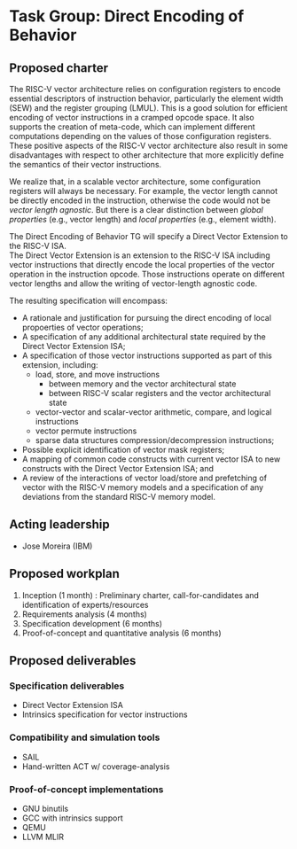 # Task Group: Direct Encoding of Behavior

## Proposed charter

The RISC-V vector architecture relies on configuration registers to encode essential descriptors of instruction behavior, particularly the element width (SEW) and the register grouping (LMUL). This is a good solution for efficient encoding of vector instructions in a cramped opcode space. It also supports the creation of meta-code, which can implement different computations depending on the values of those configuration registers. These positive aspects of the RISC-V vector architecture also result in some disadvantages with respect to other architecture that more explicitly define the semantics of their vector instructions.

We realize that, in a scalable vector architecture, some configuration registers will always be necessary.
For example, the vector length cannot be directly encoded in the instruction, otherwise the code would not be *vector length agnostic*.
But there is a clear distinction between *global properties* (e.g., vector length) and *local properties* (e.g., element width).

The Direct Encoding of Behavior TG will specify a Direct Vector Extension to the RISC-V ISA.  
The Direct Vector Extension is an extension to the RISC-V ISA including vector instructions that directly encode the local properties of the vector operation in the instruction opcode.
Those instructions operate on different vector lengths and allow the writing of vector-length agnostic code. 

The resulting specification will encompass:

- A rationale and justification for pursuing the direct encoding of local propoerties of vector operations;
- A specification of any additional architectural state required by the Direct Vector Extension ISA;
- A specification of those vector instructions supported as part of this extension, including:
	- load, store, and move instructions 
		- between memory and the vector architectural state
		- between RISC-V scalar registers and the vector architectural state
	- vector-vector and scalar-vector arithmetic, compare, and logical instructions
	- vector permute instructions
	- sparse data structures compression/decompression instructions;
- Possible explicit identification of vector mask registers;
- A mapping of common code constructs with current vector ISA to new constructs with the Direct Vector Extension ISA; and
- A review of the interactions of vector load/store and prefetching of vector with the RISC-V memory models and a specification of any deviations from the standard RISC-V memory model.

## Acting leadership

- Jose Moreira (IBM)

## Proposed workplan

1. Inception (1 month) : Preliminary charter, call-for-candidates and identification of experts/resources
1. Requirements analysis (4 months)
1. Specification development (6 months)
1. Proof-of-concept and quantitative analysis (6 months)

## Proposed deliverables

### Specification deliverables
- Direct Vector Extension ISA
- Intrinsics specification for vector instructions

### Compatibility and simulation tools
- SAIL
- Hand-written ACT w/ coverage-analysis

### Proof-of-concept implementations
- GNU binutils
- GCC with intrinsics support
- QEMU
- LLVM MLIR
